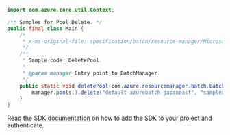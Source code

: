 ```java
import com.azure.core.util.Context;

/** Samples for Pool Delete. */
public final class Main {
    /*
     * x-ms-original-file: specification/batch/resource-manager/Microsoft.Batch/stable/2022-01-01/examples/PoolDelete.json
     */
    /**
     * Sample code: DeletePool.
     *
     * @param manager Entry point to BatchManager.
     */
    public static void deletePool(com.azure.resourcemanager.batch.BatchManager manager) {
        manager.pools().delete("default-azurebatch-japaneast", "sampleacct", "testpool", Context.NONE);
    }
}
```

Read the [SDK documentation](https://github.com/Azure/azure-sdk-for-java/blob/azure-resourcemanager-batch_1.0.0/sdk/batch/azure-resourcemanager-batch/README.md) on how to add the SDK to your project and authenticate.
